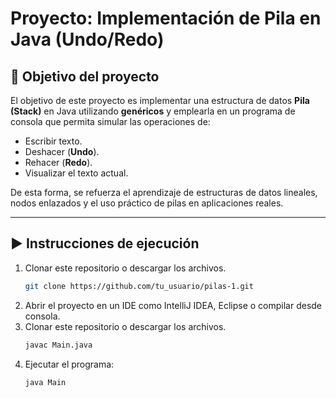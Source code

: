 # Proyecto: Implementación de Pila en Java (Undo/Redo)

## 🎯 Objetivo del proyecto
El objetivo de este proyecto es implementar una estructura de datos **Pila (Stack)** en Java utilizando **genéricos** y emplearla en un programa de consola que permita simular las operaciones de:
- Escribir texto.
- Deshacer (**Undo**).
- Rehacer (**Redo**).
- Visualizar el texto actual.

De esta forma, se refuerza el aprendizaje de estructuras de datos lineales, nodos enlazados y el uso práctico de pilas en aplicaciones reales.

---

## ▶️ Instrucciones de ejecución

1. Clonar este repositorio o descargar los archivos.
   ```bash
   git clone https://github.com/tu_usuario/pilas-1.git

2. Abrir el proyecto en un IDE como IntelliJ IDEA, Eclipse o compilar desde consola.
3. Clonar este repositorio o descargar los archivos.
   ```bash
   javac Main.java 
3. Ejecutar el programa:
   ```bash
   java Main
